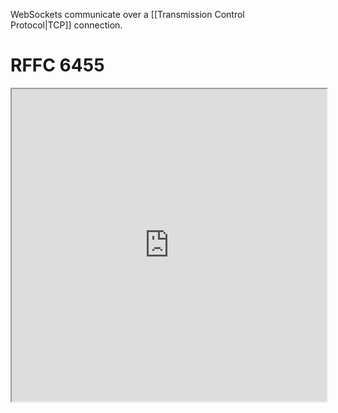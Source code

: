 WebSockets communicate over a [[Transmission Control Protocol|TCP]] connection.

# RFFC 6455

<iframe width="100%" height="500"  src="https://datatracker.ietf.org/doc/html/rfc6455"></iframe>